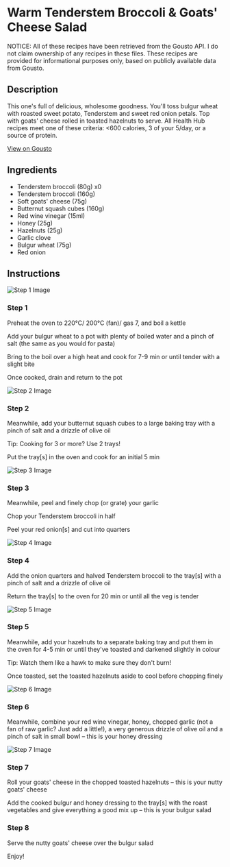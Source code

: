 # Warm Tenderstem Broccoli & Goats' Cheese Salad

NOTICE: All of these recipes have been retrieved from the Gousto API. I do not claim ownership of any recipes in these files. These recipes are provided for informational purposes only, based on publicly available data from Gousto.

## Description

This one's full of delicious, wholesome goodness. You'll toss bulgur wheat with roasted sweet potato, Tenderstem and sweet red onion petals. Top with goats' cheese rolled in toasted hazelnuts to serve. All Health Hub recipes meet one of these criteria: <600 calories, 3 of your 5/day, or a source of protein.

[View on Gousto](https://www.gousto.co.uk/recipes/cookbook/warm-tenderstem-broccoli-goats-cheese-salad)

## Ingredients

- Tenderstem broccoli (80g) x0
- Tenderstem broccoli (160g)
- Soft goats' cheese (75g)
- Butternut squash cubes (160g)
- Red wine vinegar (15ml)
- Honey (25g)
- Hazelnuts (25g)
- Garlic clove
- Bulgur wheat (75g)
- Red onion

## Instructions

![Step 1 Image](https://production-media.gousto.co.uk/cms/recipe-step-image/1240.-step-1-x200.jpg)

### Step 1

Preheat the oven to 220°C/ 200°C (fan)/ gas 7, and boil a kettle

Add your bulgur wheat to a pot with plenty of boiled water and a pinch of salt (the same as you would for pasta)

Bring to the boil over a high heat and cook for 7-9 min or until tender with a slight bite

Once cooked, drain and return to the pot

![Step 2 Image](https://production-media.gousto.co.uk/cms/recipe-step-image/1240.-step-2-x200.jpg)

### Step 2

Meanwhile, add your butternut squash cubes to a large baking tray with a pinch of salt and a drizzle of olive oil

Tip: Cooking for 3 or more? Use 2 trays!

Put the tray[s] in the oven and cook for an initial 5 min

![Step 3 Image](https://production-media.gousto.co.uk/cms/recipe-step-image/1240.-step-3-x200.jpg)

### Step 3

Meanwhile, peel and finely chop (or grate) your garlic

Chop your Tenderstem broccoli in half

Peel your red onion[s] and cut into quarters

![Step 4 Image](https://production-media.gousto.co.uk/cms/recipe-step-image/1240.-step-4-x200.jpg)

### Step 4

Add the onion quarters and halved Tenderstem broccoli to the tray[s] with a pinch of salt and a drizzle of olive oil

Return the tray[s] to the oven for 20 min or until all the veg is tender

![Step 5 Image](https://production-media.gousto.co.uk/cms/recipe-step-image/1240.-step-5-x200.jpg)

### Step 5

Meanwhile, add your hazelnuts to a separate baking tray and put them in the oven for 4-5 min or until they've toasted and darkened slightly in colour

Tip: Watch them like a hawk to make sure they don't burn!

Once toasted, set the toasted hazelnuts aside to cool before chopping finely

![Step 6 Image](https://production-media.gousto.co.uk/cms/recipe-step-image/1240.-step-6-x200.jpg)

### Step 6

Meanwhile, combine your red wine vinegar, honey, chopped garlic (not a fan of raw garlic? Just add a little!), a very generous drizzle of olive oil and a pinch of salt in small bowl – this is your honey dressing

![Step 7 Image](https://production-media.gousto.co.uk/cms/recipe-step-image/1240.-step-7-x200.jpg)

### Step 7

Roll your goats' cheese in the chopped toasted hazelnuts – this is your nutty goats' cheese

Add the cooked bulgur and honey dressing to the tray[s] with the roast vegetables and give everything a good mix up – this is your bulgur salad

### Step 8

Serve the nutty goats' cheese over the bulgur salad

Enjoy!

